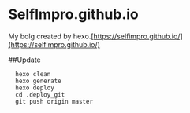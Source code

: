 # SelfImpro.github.io
My bolg created by hexo.[https://selfimpro.github.io/](https://selfimpro.github.io/)

##Update

```
  hexo clean
  hexo generate
  hexo deploy
  cd .deploy_git
  git push origin master
```
